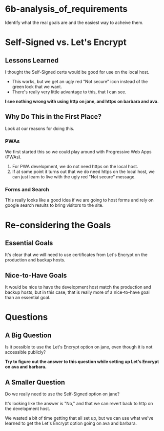
# 6b-analysis_of_requirements

Identify what the real goals are and the easiest way to acheive them.

# Self-Signed vs. Let's Encrypt

## Lessons Learned

I thought the Self-Signed certs would be good for use on the local host.

* This works, but we get an ugly red "Not secure" icon instead of the green lock that we want.
* There's really very little advantage to this, that I can see.

**I see nothing wrong with using http on jane, and https on barbara and ava.**

## Why Do This in the First Place?

Look at our reasons for doing this.

### PWAs

We first started this so we could play around with Progressive Web Apps (PWAs).

1. For PWA development, we do not need https on the local host.
2. If at some point it turns out that we do need https on the local host, we can
just learn to live with the ugly red "Not secure" message.

### Forms and Search

This really looks like a good idea if we are going to host forms and rely
on google search results to bring visitors to the site.

# Re-considering the Goals

## Essential Goals

It's clear that we will need to use certificates from Let's Encrypt on the
production and backup hosts.

## Nice-to-Have Goals

It would be nice to have the development host match the production and backup
hosts, but in this case, that is really more of a nice-to-have goal than an
essential goal.

# Questions

## A Big Question

Is it possible to use the Let's Encrypt option on jane, even though it is not
accessible publicly?

**Try to figure out the answer to this question while setting up Let's Encrypt on ava and barbara.**

## A Smaller Question

Do we really need to use the Self-Signed option on jane?

It's looking like the answer is "No," and that we can revert back to http
on the development host.

We wasted a bit of time getting that all set up, but we can use what we've
learned to get the Let's Encrypt option going on ava and barbara.

